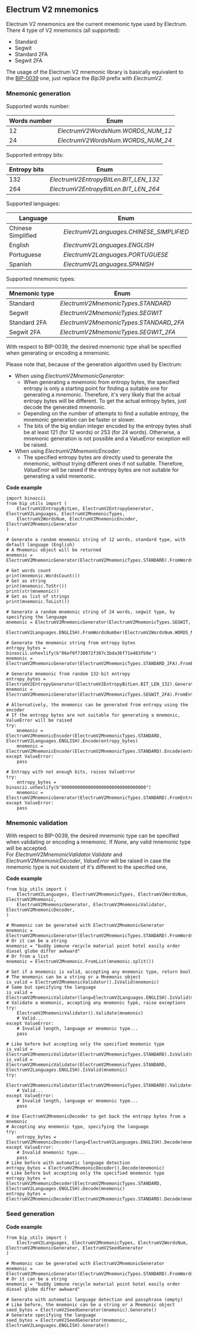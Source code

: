 ## Electrum V2 mnemonics

Electrum V2 mnemonics are the current mnemonic type used by Electrum.\
There 4 type of V2 mnemonics (all supported):
- Standard
- Segwit
- Standard 2FA
- Segwit 2FA

The usage of the Electrum V2 mnemonic library is basically equivalent to the [BIP-0039](https://github.com/ebellocchia/bip_utils/tree/master/readme/bip39.md) one,
just replace the *Bip39* prefix with *ElectrumV2*.

### Mnemonic generation

Supported words number:

|Words number|Enum|
|---|---|
|12|*ElectrumV2WordsNum.WORDS_NUM_12*|
|24|*ElectrumV2WordsNum.WORDS_NUM_24*|

Supported entropy bits:

|Entropy bits|Enum|
|---|---|
|132|*ElectrumV2EntropyBitLen.BIT_LEN_132*|
|264|*ElectrumV2EntropyBitLen.BIT_LEN_264*|

Supported languages:

|Language|Enum|
|---|---|
|Chinese Simplified|*ElectrumV2Languages.CHINESE_SIMPLIFIED*|
|English|*ElectrumV2Languages.ENGLISH*|
|Portuguese|*ElectrumV2Languages.PORTUGUESE*|
|Spanish|*ElectrumV2Languages.SPANISH*|

Supported mnemonic types:

|Mnemonic type|Enum|
|---|---|
|Standard|*ElectrumV2MnemonicTypes.STANDARD*|
|Segwit|*ElectrumV2MnemonicTypes.SEGWIT*|
|Standard 2FA|*ElectrumV2MnemonicTypes.STANDARD_2FA*|
|Segwit 2FA|*ElectrumV2MnemonicTypes.SEGWIT_2FA*|

With respect to BIP-0039, the desired mnemonic type shall be specified when generating or encoding a mnemonic.

Please note that, because of the generation algorithm used by Electrum:
- When using *ElectrumV2MnemonicGenerator*:
    - When generating a mnemonic from entropy bytes, the specified entropy is only a starting point for finding a suitable 
one for generating a mnemonic. Therefore, it's very likely that the actual entropy bytes will be different.
To get the actual entropy bytes, just decode the generated mnemonic.
    - Depending on the number of attempts to find a suitable entropy, the mnemonic generation can be faster or slower.
    - The bits of the big endian integer encoded by the entropy bytes shall be at least 121 (for 12 words) or 253 (for 24 words). 
Otherwise, a mnemonic generation is not possible and a ValueError exception will be raised.
- When using *ElectrumV2MnemonicEncoder*:
    - The specified entropy bytes are directly used to generate the mnemonic, without trying different ones if not suitable.
Therefore, *ValueError* will be raised if the entropy bytes are not suitable for generating a valid mnemonic.

**Code example**

    import binascii
    from bip_utils import (
        ElectrumV2EntropyBitLen, ElectrumV2EntropyGenerator, ElectrumV2Languages, ElectrumV2MnemonicTypes,
        ElectrumV2WordsNum, ElectrumV2MnemonicEncoder, ElectrumV2MnemonicGenerator
    )
    
    # Generate a random mnemonic string of 12 words, standard type, with default language (English)
    # A Mnemonic object will be returned
    mnemonic = ElectrumV2MnemonicGenerator(ElectrumV2MnemonicTypes.STANDARD).FromWordsNumber(ElectrumV2WordsNum.WORDS_NUM_12)
    
    # Get words count
    print(mnemonic.WordsCount())
    # Get as string
    print(mnemonic.ToStr())
    print(str(mnemonic))
    # Get as list of strings
    print(mnemonic.ToList())
    
    # Generate a random mnemonic string of 24 words, segwit type, by specifying the language
    mnemonic = ElectrumV2MnemonicGenerator(ElectrumV2MnemonicTypes.SEGWIT,
                                           ElectrumV2Languages.ENGLISH).FromWordsNumber(ElectrumV2WordsNum.WORDS_NUM_24)
    
    # Generate the mnemonic string from entropy bytes
    entropy_bytes = binascii.unhexlify(b"06ef0f730072f307c3bda36f71e483fb9e")
    mnemonic = ElectrumV2MnemonicGenerator(ElectrumV2MnemonicTypes.STANDARD_2FA).FromEntropy(entropy_bytes)
    
    # Generate mnemonic from random 132-bit entropy
    entropy_bytes = ElectrumV2EntropyGenerator(ElectrumV2EntropyBitLen.BIT_LEN_132).Generate()
    mnemonic = ElectrumV2MnemonicGenerator(ElectrumV2MnemonicTypes.SEGWIT_2FA).FromEntropy(entropy_bytes)
    
    # Alternatively, the mnemonic can be generated from entropy using the encoder
    # If the entropy bytes are not suitable for generating a mnemonic, ValueError will be raised
    try:
        mnemonic = ElectrumV2MnemonicEncoder(ElectrumV2MnemonicTypes.STANDARD, ElectrumV2Languages.ENGLISH).Encode(entropy_bytes)
        mnemonic = ElectrumV2MnemonicEncoder(ElectrumV2MnemonicTypes.STANDARD).Encode(entropy_bytes)
    except ValueError:
        pass
    
    # Entropy with not enough bits, raises ValueError
    try:
        entropy_bytes = binascii.unhexlify(b"00000000000000000000000000000000")
        mnemonic = ElectrumV2MnemonicGenerator(ElectrumV2MnemonicTypes.STANDARD).FromEntropy(entropy_bytes)
    except ValueError:
        pass

### Mnemonic validation

With respect to BIP-0039, the desired mnemonic type can be specified when validating or encoding a mnemonic.
If *None*, any valid mnemonic type will be accepted.\
For *ElectrumV2MnemonicValidator.Validate* and *ElectrumV2MnemonicDecoder*, *ValueError* will be raised in case
the mnemonic type is not existent of it's different to the specified one,

**Code example**
    
    from bip_utils import (
        ElectrumV2Languages, ElectrumV2MnemonicTypes, ElectrumV2WordsNum, ElectrumV2Mnemonic,
        ElectrumV2MnemonicGenerator, ElectrumV2MnemonicValidator, ElectrumV2MnemonicDecoder,
    )
    
    # Mnemonic can be generated with ElectrumV2MnemonicGenerator
    mnemonic = ElectrumV2MnemonicGenerator(ElectrumV2MnemonicTypes.STANDARD).FromWordsNumber(ElectrumV2WordsNum.WORDS_NUM_12)
    # Or it can be a string
    mnemonic = "buddy immune recycle material point hotel easily order diesel globe differ awkward"
    # Or from a list
    mnemonic = ElectrumV2Mnemonic.FromList(mnemonic.split())
    
    # Get if a mnemonic is valid, accepting any mnemonic type, return bool
    # The mnemonic can be a string or a Mnemonic object
    is_valid = ElectrumV2MnemonicValidator().IsValid(mnemonic)
    # Same but specifying the language
    is_valid = ElectrumV2MnemonicValidator(lang=ElectrumV2Languages.ENGLISH).IsValid(mnemonic)
    # Validate a mnemonic, accepting any mnemonic type, raise exceptions
    try:
        ElectrumV2MnemonicValidator().Validate(mnemonic)
        # Valid...
    except ValueError:
        # Invalid length, language or mnemonic type...
        pass
    
    # Like before but accepting only the specified mnemonic type
    is_valid = ElectrumV2MnemonicValidator(ElectrumV2MnemonicTypes.STANDARD).IsValid(mnemonic)
    is_valid = ElectrumV2MnemonicValidator(ElectrumV2MnemonicTypes.STANDARD, ElectrumV2Languages.ENGLISH).IsValid(mnemonic)
    try:
        ElectrumV2MnemonicValidator(ElectrumV2MnemonicTypes.STANDARD).Validate(mnemonic)
        # Valid...
    except ValueError:
        # Invalid length, language or mnemonic type...
        pass
    
    # Use ElectrumV2MnemonicDecoder to get back the entropy bytes from a mnemonic
    # Accepting any mnemonic type, specifying the language
    try:
        entropy_bytes = ElectrumV2MnemonicDecoder(lang=ElectrumV2Languages.ENGLISH).Decode(mnemonic)
    except ValueError:
        # Invalid mnemonic type...
        pass
    # Like before with automatic language detection
    entropy_bytes = ElectrumV2MnemonicDecoder().Decode(mnemonic)
    # Like before but accepting only the specified mnemonic type
    entropy_bytes = ElectrumV2MnemonicDecoder(ElectrumV2MnemonicTypes.STANDARD, ElectrumV2Languages.ENGLISH).Decode(mnemonic)
    entropy_bytes = ElectrumV2MnemonicDecoder(ElectrumV2MnemonicTypes.STANDARD).Decode(mnemonic)

### Seed generation

**Code example**

    from bip_utils import (
        ElectrumV2Languages, ElectrumV2MnemonicTypes, ElectrumV2WordsNum, ElectrumV2MnemonicGenerator, ElectrumV2SeedGenerator
    )
    
    # Mnemonic can be generated with ElectrumV2MnemonicGenerator
    mnemonic = ElectrumV2MnemonicGenerator(ElectrumV2MnemonicTypes.STANDARD).FromWordsNumber(ElectrumV2WordsNum.WORDS_NUM_12)
    # Or it can be a string
    mnemonic = "buddy immune recycle material point hotel easily order diesel globe differ awkward"
    
    # Generate with automatic language detection and passphrase (empty)
    # Like before, the mnemonic can be a string or a Mnemonic object
    seed_bytes = ElectrumV2SeedGenerator(mnemonic).Generate()
    # Generate specifying the language
    seed_bytes = ElectrumV2SeedGenerator(mnemonic, ElectrumV2Languages.ENGLISH).Generate()
